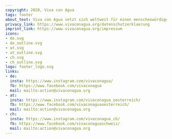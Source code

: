 ```yaml
---
copyright: 2020, Viva con Agua
tags: footer
about_text: Viva con Agua setzt sich weltweit für einen menschenwürdigen Zugang zu sauberem Trinkwasser und sanitärer Basisversorgung ein. Mach mit!
privacy_link: https://www.vivaconagua.org/datenschutzerklaerung
imprint_link: https://www.vivaconagua.org/impressum
icons: 
- de.svg
- de_outline.svg
- at.svg
- at_outline.svg
- ch.svg
- ch_outline.svg
logo: footer_logo.svg
links: 
- de: 
  insta: https://www.instagram.com/vivaconagua/
  fb: https://www.facebook.com/vivaconagua
  mail: mailto:action@vivaconagua.org
- at: 
  insta: https://www.instagram.com/vivaconagua_oesterreich/
  fb: https://www.facebook.com/vivaconaguaoesterreich/
  mail: mailto:action@vivaconagua.org
- ch: 
  insta: https://www.instagram.com/vivaconagua_ch/
  fb: https://www.facebook.com/vivaconaguaschweiz/
  mail: mailto:action@vivaconagua.org
---
```


